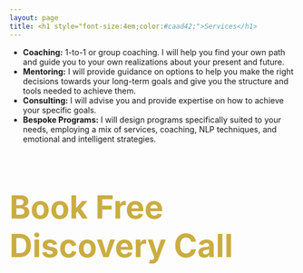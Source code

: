 ```yaml
---
layout: page
title: <h1 style="font-size:4em;color:#caad42;">Services</h1>
---
```


* **Coaching:** 1-to-1 or group coaching. I will help you find your own path and guide you to your own realizations about your present and future.
* **Mentoring:** I will provide guidance on options to help you make the right decisions towards your long-term goals and give you the structure and tools needed to achieve them.
* **Consulting:** I will advise you and provide expertise on how to achieve your specific goals.
* **Bespoke Programs:** I will design programs specifically suited to your needs, employing a mix of services, coaching, NLP techniques, and emotional and intelligent strategies.


<!--<div align="center">
<h1 style="font-size:5em;color:#caad42;">Booking</h1>
</div>

<hr style="height:5px;border-width:5;color:#caad42;text-align:center;background-color:#caad42;">

<div align="center">
<span style="font-size:3em;color:#002950;">Book a Free Consultation</span>
</div>
-->

<h1 style="font-size:4em;color:#caad42;">Book Free Discovery Call</h1>

<div id="booking">
<!-- Calendly inline widget begin -->
<div class="calendly-inline-widget" data-url="https://calendly.com/pat-firststepcoaching/coaching-1-2-1" style="min-width:620px;height:1000px;"></div>
<script type="text/javascript" src="https://assets.calendly.com/assets/external/widget.js"></script>
<!-- Calendly inline widget end -->
</div>
